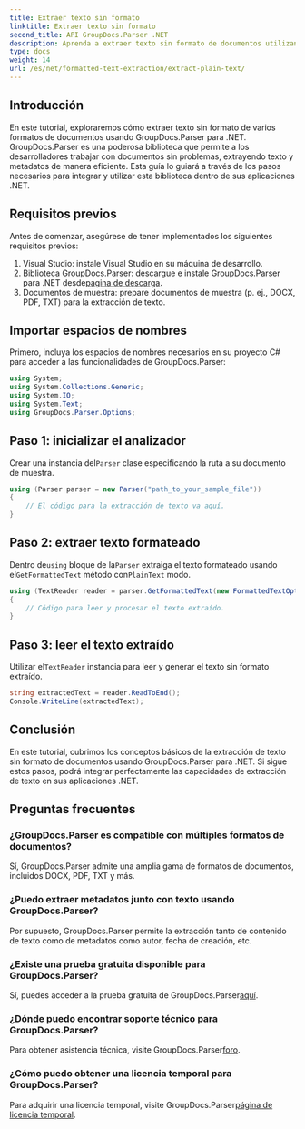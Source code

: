 ```yaml
---
title: Extraer texto sin formato
linktitle: Extraer texto sin formato
second_title: API GroupDocs.Parser .NET
description: Aprenda a extraer texto sin formato de documentos utilizando GroupDocs.Parser para .NET. Pasos sencillos para integrar la extracción de texto en sus aplicaciones.
type: docs
weight: 14
url: /es/net/formatted-text-extraction/extract-plain-text/
---
```

## Introducción
En este tutorial, exploraremos cómo extraer texto sin formato de varios formatos de documentos usando GroupDocs.Parser para .NET. GroupDocs.Parser es una poderosa biblioteca que permite a los desarrolladores trabajar con documentos sin problemas, extrayendo texto y metadatos de manera eficiente. Esta guía lo guiará a través de los pasos necesarios para integrar y utilizar esta biblioteca dentro de sus aplicaciones .NET.
## Requisitos previos
Antes de comenzar, asegúrese de tener implementados los siguientes requisitos previos:
1. Visual Studio: instale Visual Studio en su máquina de desarrollo.
2.  Biblioteca GroupDocs.Parser: descargue e instale GroupDocs.Parser para .NET desde[pagina de descarga](https://releases.groupdocs.com/parser/net/).
3. Documentos de muestra: prepare documentos de muestra (p. ej., DOCX, PDF, TXT) para la extracción de texto.

## Importar espacios de nombres
Primero, incluya los espacios de nombres necesarios en su proyecto C# para acceder a las funcionalidades de GroupDocs.Parser:
```csharp
using System;
using System.Collections.Generic;
using System.IO;
using System.Text;
using GroupDocs.Parser.Options;
```
## Paso 1: inicializar el analizador
 Crear una instancia del`Parser` clase especificando la ruta a su documento de muestra.
```csharp
using (Parser parser = new Parser("path_to_your_sample_file"))
{
    // El código para la extracción de texto va aquí.
}
```
## Paso 2: extraer texto formateado
 Dentro de`using` bloque de la`Parser` extraiga el texto formateado usando el`GetFormattedText` método con`PlainText` modo.
```csharp
using (TextReader reader = parser.GetFormattedText(new FormattedTextOptions(FormattedTextMode.PlainText)))
{
    // Código para leer y procesar el texto extraído.
}
```
## Paso 3: leer el texto extraído
 Utilizar el`TextReader` instancia para leer y generar el texto sin formato extraído.
```csharp
string extractedText = reader.ReadToEnd();
Console.WriteLine(extractedText);
```

## Conclusión
En este tutorial, cubrimos los conceptos básicos de la extracción de texto sin formato de documentos usando GroupDocs.Parser para .NET. Si sigue estos pasos, podrá integrar perfectamente las capacidades de extracción de texto en sus aplicaciones .NET.

## Preguntas frecuentes
### ¿GroupDocs.Parser es compatible con múltiples formatos de documentos?
Sí, GroupDocs.Parser admite una amplia gama de formatos de documentos, incluidos DOCX, PDF, TXT y más.
### ¿Puedo extraer metadatos junto con texto usando GroupDocs.Parser?
Por supuesto, GroupDocs.Parser permite la extracción tanto de contenido de texto como de metadatos como autor, fecha de creación, etc.
### ¿Existe una prueba gratuita disponible para GroupDocs.Parser?
 Sí, puedes acceder a la prueba gratuita de GroupDocs.Parser[aquí](https://releases.groupdocs.com/).
### ¿Dónde puedo encontrar soporte técnico para GroupDocs.Parser?
 Para obtener asistencia técnica, visite GroupDocs.Parser[foro](https://forum.groupdocs.com/c/parser/17).
### ¿Cómo puedo obtener una licencia temporal para GroupDocs.Parser?
 Para adquirir una licencia temporal, visite GroupDocs.Parser[página de licencia temporal](https://purchase.groupdocs.com/temporary-license/).